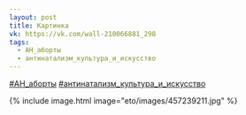 ```yaml
---
layout: post
title: Картинка
vk: https://vk.com/wall-210066881_298
tags:
  - АН_аборты
  - антинатализм_культура_и_искусство
---
```

[#АН_аборты](poisk.html#АН_аборты) 
[#антинатализм_культура_и_искусство](poisk.html#антинатализм_культура_и_искусство)

{% include image.html image="eto/images/457239211.jpg" %}